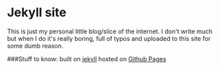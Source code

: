 Jekyll site
===========

This is just my personal little blog/slice of the internet. I don't write much but when I do it's really boring, full of typos and uploaded to this site for some dumb reason.

###Stuff to know:
built on [jekyll](http://jekyllrb.com/)
hosted on [Github Pages](https://pages.github.com/)